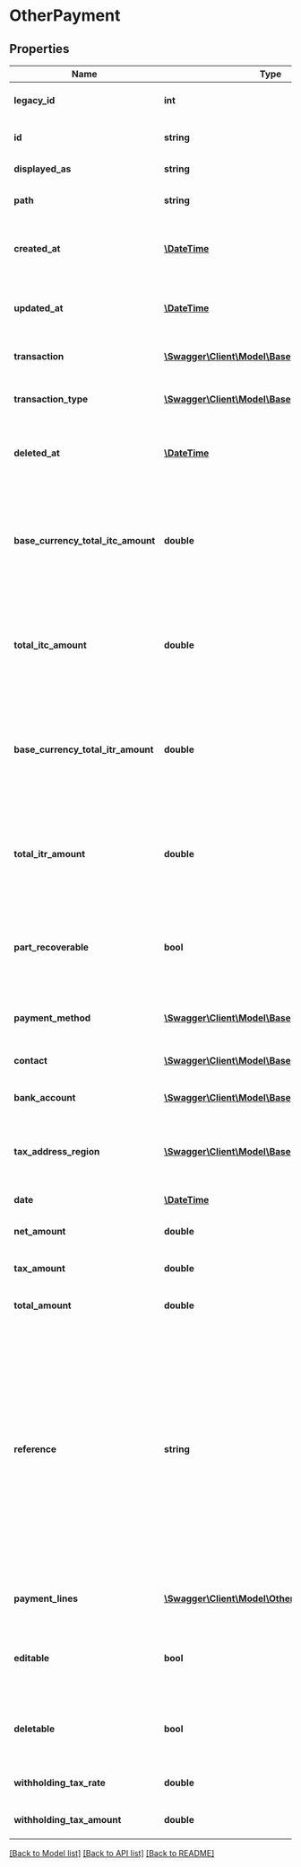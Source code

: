 # OtherPayment

## Properties
Name | Type | Description | Notes
------------ | ------------- | ------------- | -------------
**legacy_id** | **int** | The legacy ID for the item | [optional] 
**id** | **string** | The unique identifier for the item | [optional] 
**displayed_as** | **string** | The name of the resource | [optional] 
**path** | **string** | The API path for the resource | [optional] 
**created_at** | [**\DateTime**](\DateTime.md) | The datetime when the item was created | [optional] 
**updated_at** | [**\DateTime**](\DateTime.md) | The datetime when the item was last updated | [optional] 
**transaction** | [**\Swagger\Client\Model\Base**](Base.md) | The transaction for the item | [optional] 
**transaction_type** | [**\Swagger\Client\Model\Base**](Base.md) | The transaction type of the payment | [optional] 
**deleted_at** | [**\DateTime**](\DateTime.md) | The datetime when the item was deleted | [optional] 
**base_currency_total_itc_amount** | **double** | The total amount of input tax credit in base currency for the                      Other Payment (Canada only) | [optional] 
**total_itc_amount** | **double** | The total amount of input tax credit for the Other Payment (Canada only) | [optional] 
**base_currency_total_itr_amount** | **double** | The total amount of input tax refund in base currency for the                      Other Payment (Canada only) | [optional] 
**total_itr_amount** | **double** | The total amount of input tax refund for the Other Payment (Canada only) | [optional] 
**part_recoverable** | **bool** | Indicates if the Other Payment is part recoverable or not (Canada only) | [optional] 
**payment_method** | [**\Swagger\Client\Model\Base**](Base.md) | The payment method of the payment | [optional] 
**contact** | [**\Swagger\Client\Model\Base**](Base.md) | The contact of the payment | [optional] 
**bank_account** | [**\Swagger\Client\Model\Base**](Base.md) | The bank account of the payment | [optional] 
**tax_address_region** | [**\Swagger\Client\Model\Base**](Base.md) | The address region for tax purposes (Canada only) | [optional] 
**date** | [**\DateTime**](\DateTime.md) | The date of the payment | [optional] 
**net_amount** | **double** | The net amount of the payment | [optional] 
**tax_amount** | **double** | The tax amount of the payment | [optional] 
**total_amount** | **double** | The total amount of the payment | [optional] 
**reference** | **string** | A reference of the payment Note: An upper length limit of 25 or 40 characters is imposed conditionally and may not apply in every request. A hard upper limit of 255 characters is imposed by the storage layer, though. | [optional] 
**payment_lines** | [**\Swagger\Client\Model\OtherPaymentLineItem[]**](OtherPaymentLineItem.md) | The payment lines of the payment | [optional] 
**editable** | **bool** | Indicates whether or not the payment can be edited | [optional] 
**deletable** | **bool** | Indicates whether or not the payment can be deleted | [optional] 
**withholding_tax_rate** | **double** | IRPF withheld tax rate | [optional] 
**withholding_tax_amount** | **double** | IRPF withheld tax amount | [optional] 

[[Back to Model list]](../README.md#documentation-for-models) [[Back to API list]](../README.md#documentation-for-api-endpoints) [[Back to README]](../README.md)


